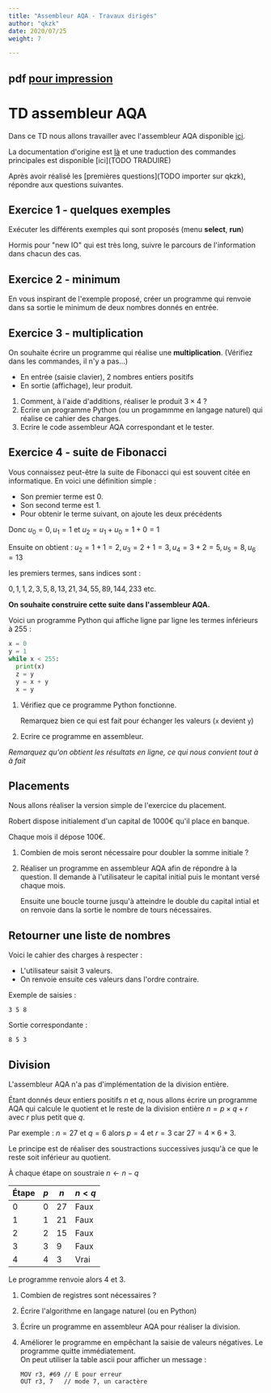```yaml
---
title: "Assembleur AQA - Travaux dirigés"
author: "qkzk"
date: 2020/07/25
weight: 7

---
```


## pdf [pour impression](/uploads/docsnsi/architecture/aqa/td_assembleur_aqa.pdf)

# TD assembleur AQA


Dans ce TD nous allons travailler avec l'assembleur AQA disponible
[ici](http://www.peterhigginson.co.uk/AQA/).

La documentation d'origine est [là](http://www.peterhigginson.co.uk/AQA/info.html)
et une traduction des commandes principales est disponible [ici](TODO TRADUIRE)

Après avoir réalisé les [premières questions](TODO importer sur qkzk),
répondre aux questions suivantes.

## Exercice 1 - quelques exemples

Exécuter les différents exemples qui sont proposés (menu **select**, **run**)

Hormis pour "new IO" qui est très long, suivre le parcours de l'information
dans chacun des cas.

## Exercice 2 - minimum

En vous inspirant de l'exemple proposé, créer un programme qui renvoie
dans sa sortie le minimum de deux nombres donnés en entrée.

## Exercice 3 - multiplication

On souhaite écrire un programme qui réalise une **multiplication**.
(Vérifiez dans les commandes, il n'y a pas...)

* En entrée (saisie clavier), 2 nombres entiers positifs
* En sortie (affichage), leur produit.

1. Comment, à l'aide d'additions, réaliser le produit $3 \times 4$ ?
2. Ecrire un programme Python (ou un progammme en langage naturel) qui réalise
    ce cahier des charges.
3. Ecrire le code assembleur AQA correspondant et le tester.

## Exercice 4 - suite de Fibonacci

Vous connaissez peut-être la suite de Fibonacci qui est souvent citée en
informatique. En voici une définition simple :

* Son premier terme est 0.
* Son second terme est 1.
* Pour obtenir le terme suivant, on ajoute les deux précédents

Donc $u_0=0, u_1=1$ et $u_2=u_1 + u_0=1+0 = 1$

Ensuite on obtient : $u_2=1+1=2, u_3=2+1=3, u_4=3+2=5, u_5=8, u_6=13$

les premiers termes, sans indices sont :

$0, 1, 1, 2, 3, 5, 8, 13, 21, 34, 55, 89, 144, 233$ etc.


**On souhaite construire cette suite dans l'assembleur AQA.**

Voici un programme Python qui affiche ligne par ligne les termes inférieurs à
255 :

```python
x = 0
y = 1
while x < 255:
  print(x)
  z = y
  y = x + y
  x = y
```

1. Vérifiez que ce programme Python fonctionne.

    Remarquez bien ce qui est fait pour échanger les valeurs (`x` devient `y`)

2. Ecrire ce programme en assembleur.

_Remarquez qu'on obtient les résultats en ligne, ce qui nous convient tout à_
_à fait_


## Placements

Nous allons réaliser la version simple de l'exercice du placement.

Robert dispose initialement d'un capital de 1000€ qu'il place en banque.

Chaque mois il dépose 100€.

1. Combien de mois seront nécessaire pour doubler la somme initiale ?
2. Réaliser un programme en assembleur AQA afin de répondre à la question.
    Il demande à l'utilisateur le capital initial puis le montant versé chaque
    mois.

    Ensuite une boucle tourne jusqu'à atteindre le double du capital intial
    et on renvoie dans la sortie le nombre de tours nécessaires.

## Retourner une liste de nombres

Voici le cahier des charges à respecter : 

* L'utilisateur saisit 3 valeurs.
* On renvoie ensuite ces valeurs dans l'ordre contraire.


Exemple de saisies :

```
3 5 8
```

Sortie correspondante :

```
8 5 3
```

## Division

L'assembleur AQA n'a pas d'implémentation de la division entière.

Étant donnés deux entiers positifs $n$ et $q$, nous allons écrire un programme
AQA qui calcule le quotient et le reste de la
division entière $n = p \times q + r$ avec $r$ plus petit que $q$.

Par exemple : $n=27$ et $q=6$ alors $p = 4$ et $r=3$ car $27 = 4\times 6 + 3$.

Le principe est de réaliser des soustractions successives jusqu'à ce que
le reste soit inférieur au quotient.

À chaque étape on soustraie $n \leftarrow n - q$

| Étape | $p$ | $n$ | $n < q$ |
|-------|-----|-----|---------|
| 0     | 0   | 27  | Faux    |
| 1     | 1   | 21  | Faux    |
| 2     | 2   | 15  | Faux    |
| 3     | 3   | 9   | Faux    |
| 4     | 4   | 3   | Vrai    |


Le programme renvoie alors $4$ et $3$.

1. Combien de registres sont nécessaires ?
2. Écrire l'algorithme en langage naturel (ou en Python)
3. Écrire un programme en assembleur AQA pour réaliser la division.
4. Améliorer le programme en empêchant la saisie de valeurs négatives.
    Le programme quitte immédiatement.\
    On peut utiliser la table ascii pour afficher un message :

    ```
    MOV r3, #69 // E pour erreur
    OUT r3, 7   // mode 7, un caractère
    ```
